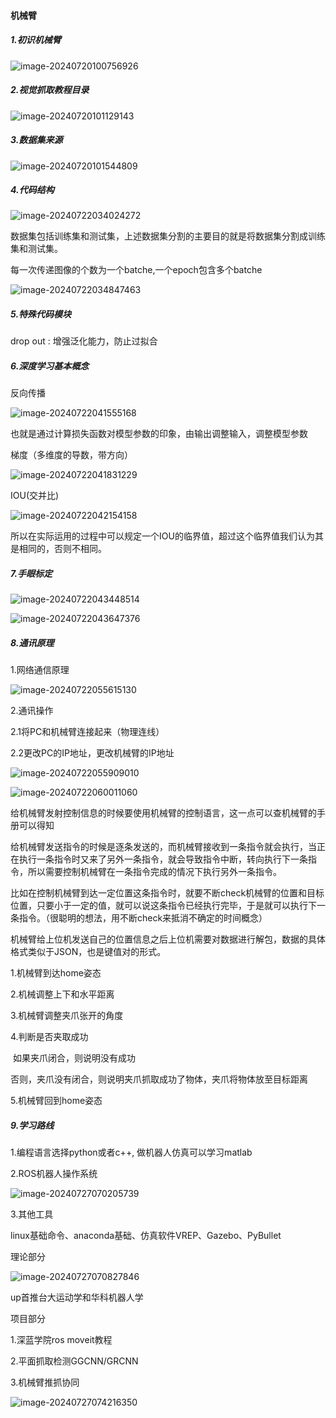 #### 机械臂

##### 1.初识机械臂

![image-20240720100756926](C:\Users\ROG\AppData\Roaming\Typora\typora-user-images\image-20240720100756926.png)

##### 2.视觉抓取教程目录

![image-20240720101129143](C:\Users\ROG\AppData\Roaming\Typora\typora-user-images\image-20240720101129143.png)

##### 3.数据集来源

![image-20240720101544809](C:\Users\ROG\AppData\Roaming\Typora\typora-user-images\image-20240720101544809.png)

##### 4.代码结构

![image-20240722034024272](E:\Typora笔记\机械臂\机械臂.assets\image-20240722034024272.png)

数据集包括训练集和测试集，上述数据集分割的主要目的就是将数据集分割成训练集和测试集。

每一次传递图像的个数为一个batche,一个epoch包含多个batche

![image-20240722034847463](E:\Typora笔记\机械臂\机械臂.assets\image-20240722034847463.png)

##### 5.特殊代码模块

drop out : 增强泛化能力，防止过拟合

##### 6.深度学习基本概念

反向传播

![image-20240722041555168](E:\Typora笔记\机械臂\机械臂.assets\image-20240722041555168.png)

也就是通过计算损失函数对模型参数的印象，由输出调整输入，调整模型参数

梯度（多维度的导数，带方向）

![image-20240722041831229](E:\Typora笔记\机械臂\机械臂.assets\image-20240722041831229.png)

IOU(交并比)

![image-20240722042154158](E:\Typora笔记\机械臂\机械臂.assets\image-20240722042154158.png)

所以在实际运用的过程中可以规定一个IOU的临界值，超过这个临界值我们认为其是相同的，否则不相同。

##### 7.手眼标定

![image-20240722043448514](E:\Typora笔记\机械臂\机械臂.assets\image-20240722043448514.png)

![image-20240722043647376](E:\Typora笔记\机械臂\机械臂.assets\image-20240722043647376.png)

##### 8.通讯原理

1.网络通信原理

![image-20240722055615130](E:\Typora笔记\机械臂\机械臂.assets\image-20240722055615130.png)

2.通讯操作

 2.1将PC和机械臂连接起来（物理连线）

 2.2更改PC的IP地址，更改机械臂的IP地址

![image-20240722055909010](E:\Typora笔记\机械臂\机械臂.assets\image-20240722055909010.png)

![image-20240722060011060](E:\Typora笔记\机械臂\机械臂.assets\image-20240722060011060.png)

给机械臂发射控制信息的时候要使用机械臂的控制语言，这一点可以查机械臂的手册可以得知

给机械臂发送指令的时候是逐条发送的，而机械臂接收到一条指令就会执行，当正在执行一条指令时又来了另外一条指令，就会导致指令中断，转向执行下一条指令，所以需要控制机械臂在一条指令完成的情况下执行另外一条指令。

比如在控制机械臂到达一定位置这条指令时，就要不断check机械臂的位置和目标位置，只要小于一定的值，就可以说这条指令已经执行完毕，于是就可以执行下一条指令。（很聪明的想法，用不断check来抵消不确定的时间概念）

机械臂给上位机发送自己的位置信息之后上位机需要对数据进行解包，数据的具体格式类似于JSON，也是键值对的形式。

1.机械臂到达home姿态

2.机械调整上下和水平距离

3.机械臂调整夹爪张开的角度

4.判断是否夹取成功

​	如果夹爪闭合，则说明没有成功

​	否则，夹爪没有闭合，则说明夹爪抓取成功了物体，夹爪将物体放至目标距离

5.机械臂回到home姿态

##### 9.学习路线

1.编程语言选择python或者c++, 做机器人仿真可以学习matlab

2.ROS机器人操作系统

![image-20240727070205739](E:\Typora笔记\机械臂\机械臂.assets\image-20240727070205739.png)

3.其他工具

linux基础命令、anaconda基础、仿真软件VREP、Gazebo、PyBullet	

理论部分

![image-20240727070827846](E:\Typora笔记\机械臂\机械臂.assets\image-20240727070827846.png)

up首推台大运动学和华科机器人学

项目部分

1.深蓝学院ros moveit教程

2.平面抓取检测GGCNN/GRCNN

3.机械臂推抓协同

![image-20240727074216350](E:\Typora笔记\机械臂\机械臂.assets\image-20240727074216350.png)

